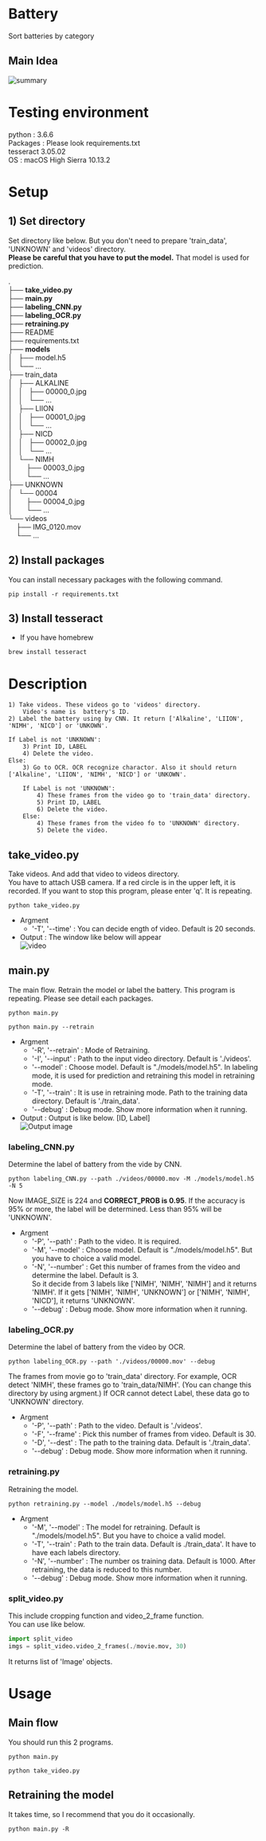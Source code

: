 # Battery
Sort batteries by category

## Main Idea
![summary](https://github.com/emi-cd/category_recognize/blob/img/imgs/flow.png?raw=true)



# Testing environment
python : 3.6.6  
Packages : Please look requirements.txt  
tesseract 3.05.02  
OS : macOS High Sierra 10.13.2


# Setup
## 1) Set directory  
Set directory like below. But you don't need to prepare 'train_data', 'UNKNOWN' and 'videos' directory.  
**Please be careful that you have to put the model.** That model is used for prediction.   

.  
├── **take_video.py**  
├── **main.py**  
├── **labeling_CNN.py**  
├── **labeling_OCR.py**   
├── **retraining.py**  
├── README  
├── requirements.txt  
├── **models**  
│   ├── model.h5  
│   └── ...  
├── train_data  
│   ├── ALKALINE  
│   │   ├── 00000_0.jpg  
│   │   └── ...  
│   ├── LIION  
│   │   ├── 00001_0.jpg  
│   │   └── ...  
│   ├── NICD  
│   │   ├── 00002_0.jpg  
│   │   └── ...  
│   └── NIMH  
│       ├── 00003_0.jpg  
│       └── ...  
├── UNKNOWN  
│   └── 00004  
│       ├── 00004_0.jpg  
│       └── ...  
└── videos  
    ├── IMG_0120.mov  
    └── ...  

## 2) Install packages  
You can install necessary packages with the following command.  
```
pip install -r requirements.txt  
```

## 3) Install tesseract  
- If you have homebrew  
```
brew install tesseract  
```



# Description
	1) Take videos. These videos go to 'videos' directory.  
		Video's name is  battery's ID.  
	2) Label the battery using by CNN. It return ['Alkaline', 'LIION', 'NIMH', 'NICD'] or 'UNKOWN'.  

	If Label is not 'UNKNOWN':  
		3) Print ID, LABEL  
		4) Delete the video.  
	Else:  
		3) Go to OCR. OCR recognize charactor. Also it should return ['Alkaline', 'LIION', 'NIMH', 'NICD'] or 'UNKOWN'.

		If Label is not 'UNKNOWN':  
			4) These frames from the video go to 'train_data' directory.  
			5) Print ID, LABEL  
			6) Delete the video.  
		Else:  
			4) These frames from the video fo to 'UNKNOWN' directory.  
			5) Delete the video.  

## take_video.py  
Take videos. And add that video to videos directory.  
You have to attach USB camera. If a red circle is in the upper left, it is recorded. If you want to stop this program, please enter 'q'. It is repeating.
```
python take_video.py
```
- Argment
	- '-T', '--time' : You can decide ength of video. Default is 20 seconds.
- Output : The window like below will appear  
![video](https://github.com/emi-cd/category_recognize/blob/img/imgs/video.png?raw=true)

## main.py  
The main flow.  Retrain the model or label the battery. This program is repeating.
Please see detail each packages.
```
python main.py
```

```
python main.py --retrain
```
- Argment
	- '-R', '--retrain' : Mode of Retraining.
	- '-I', '--input' : Path to the input video directory. Default is './videos'.
	- '--model' : Choose model. Default is "./models/model.h5". In labeling mode, it is used for prediction and retraining this model in retraining mode.
	- '-T', '--train' : It is use in retraining mode. Path to the training data directory. Default is './train_data'.
	- '--debug' : Debug mode. Show more information when it running.
- Output : Output is like below. [ID, Label]   
	![Output image](https://github.com/emi-cd/category_recognize/blob/img/imgs/output.png?raw=true)

### labeling_CNN.py  
Determine the label of battery from the vide by CNN.
```  
python labeling_CNN.py --path ./videos/00000.mov -M ./models/model.h5 -N 5
```
Now IMAGE_SIZE is 224 and **CORRECT_PROB is 0.95**. If the accuracy is 95% or more, the label will be determined. Less than 95% will be 'UNKNOWN'.

- Argment
	- '-P', '--path' : Path to the video. It is required.
	- '-M', '--model' : Choose model. Default is "./models/model.h5". But you have to choice a valid model.
	- '-N', '--number' : Get this number of frames from the video and determine the label. Default is 3.  
	So it decide from 3 labels like ['NIMH', 'NIMH', 'NIMH'] and it returns 'NIMH'. If it gets ['NIMH', 'NIMH', 'UNKNOWN'] or ['NIMH', 'NIMH', 'NICD'], it returns 'UNKNOWN'.
	- '--debug' : Debug mode. Show more information when it running.



### labeling_OCR.py  
Determine the label of battery from the video by OCR.  
```
python labeling_OCR.py --path './videos/00000.mov' --debug
```
The frames from movie go to 'train_data' directory. For example, OCR detect 'NIMH', these frames go to 'train_data/NIMH'. (You can change this directory by using argment.) If OCR cannot detect Label, these data go to 'UNKNOWN' directory.

- Argment
	- '-P', '--path' : Path to the video. Default is './videos'.
	- '-F', '--frame' : Pick this number of frames from video. Default is 30.
	- '-D', '--dest' : The path to the training data. Default is './train_data'.
	- '--debug' : Debug mode. Show more information when it running.

### retraining.py  
Retraining the model.
```
python retraining.py --model ./models/model.h5 --debug
```
- Argment
	- '-M', '--model' : The model for retraining. Default is "./models/model.h5". But you have to choice a valid model.
	- '-T', '--train' : Path to the train data. Default is ./train_data'. It have to have each labels directory.
	- '-N', '--number' : The number os training data. Default is 1000. After retraining, the data is reduced to this number.
	- '--debug' : Debug mode. Show more information when it running.

### split_video.py  
This include cropping function and video_2_frame function.  
You can use like below.
```python
import split_video
imgs = split_video.video_2_frames(./movie.mov, 30)
```
It returns list of 'Image' objects.



# Usage
## Main flow
You should run this 2 programs.

```
python main.py  
```
```
python take_video.py
```

## Retraining the model
It takes time, so I recommend that you do it occasionally.
```
python main.py -R
```
